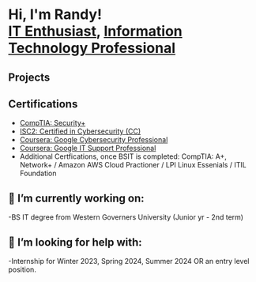 <h1>Hi, I'm Randy! <br/><a href="https://github.com/TheRhinoDen">IT Enthusiast</a>, <a href="www.linkedin.com/in/randall-m-rhodes">Information Technology Professional</a>

<h2>Projects</h2>
  

<h2>Certifications</h2>

- [CompTIA: Security+]()
- [ISC2: Certified in Cybersecurity (CC)]()
- [Coursera: Google Cybersecurity Professional]()
- [Coursera: Google IT Support Professional]() 
- Additional Certfications, once BSIT is completed: CompTIA: A+, Network+ / Amazon AWS Cloud Practioner / LPI Linux Essenials / ITIL Foundation

<h2> 🔭 I’m currently working on:</h2>

-BS IT degree from Western Governers University (Junior yr - 2nd term)

<h2>🤔 I’m looking for help with: </h2>

-Internship for Winter 2023, Spring 2024, Summer 2024 OR an entry level position.
